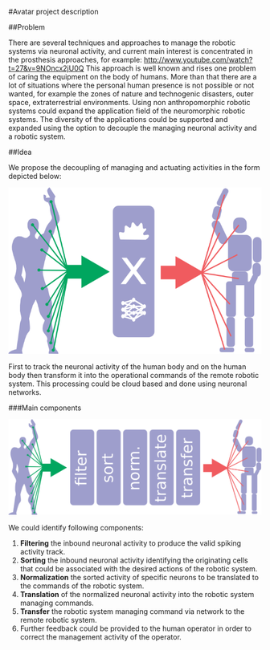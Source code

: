#Avatar project description

##Problem

There are several techniques and approaches to manage the robotic systems via neuronal activity, and current main
interest is concentrated in the prosthesis approaches, for example: http://www.youtube.com/watch?t=27&v=9NOncx2jU0Q
This approach is well known and rises one problem of caring the equipment on the body of humans.
More than that there are a lot of situations where the personal human presence is not possible or not wanted,
for example the zones of nature and technogenic disasters, outer space, extraterrestrial environments.
Using non anthropomorphic robotic systems could expand the application field of the neuromorphic robotic systems.
The diversity of the applications could be supported and expanded using the option to decouple the
managing neuronal activity and a robotic system.

##Idea

We propose the decoupling of managing and actuating activities in the form depicted below:

![High level schema](modulor2.png)

First to track the neuronal activity of the human body and on the human body then transform it into the
operational commands of the remote robotic system. This processing could be cloud based and done using
neuronal networks.

###Main components

![Components diagram](components.png)

We could identify following components:

1. **Filtering** the inbound neuronal activity to produce the valid spiking activity track.
1. **Sorting** the inbound neuronal activity identifying the originating cells that could be associated with the
desired actions of the robotic system.
1. **Normalization** the sorted activity of specific neurons to be translated to the commands of the robotic system.
1. **Translation** of the normalized neuronal activity into the robotic system managing commands.
1. **Transfer** the robotic system managing command via network to the remote robotic system.
1. Further feedback could be provided to the human operator in order to correct the management activity of the
operator.
